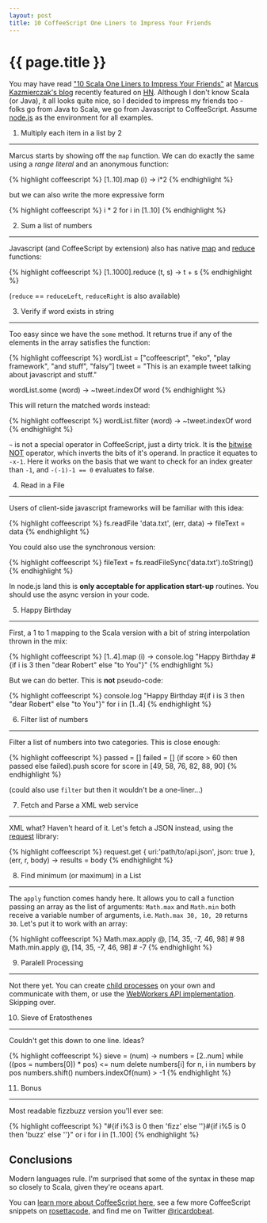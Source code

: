 ```yaml
---
layout: post
title: 10 CoffeeScript One Liners to Impress Your Friends
---
```


{{ page.title }}
================

You may have read ["10 Scala One Liners to Impress Your Friends"](http://solog.co/47/10-scala-one-liners-to-impress-your-friends/) at [Marcus Kazmierczak's blog](http://solog.co) recently featured on [HN](http://news.ycombinator.com). Although I don't know Scala (or Java), it all looks quite nice, so I decided to impress my friends too - folks go from Java to Scala, we go from Javascript to CoffeeScript. Assume [node.js](http://nodejs.org) as the environment for all examples.

1. Multiply each item in a list by 2
------------------------------------

Marcus starts by showing off the `map` function. We can do exactly the same using a _range literal_ and an anonymous function:

{% highlight coffeescript %}
[1..10].map (i) -> i*2
{% endhighlight %}

but we can also write the more expressive form

{% highlight coffeescript %}
i * 2 for i in [1..10]
{% endhighlight %}

2. Sum a list of numbers
------------------------

Javascript (and CoffeeScript by extension) also has native [map](http://en.wikipedia.org/wiki/Map_%28higher-order_function%29) and  [reduce](http://en.wikipedia.org/wiki/Fold_%28higher-order_function%29) functions:

{% highlight coffeescript %}
[1..1000].reduce (t, s) -> t + s
{% endhighlight %}

(`reduce` == `reduceLeft`, `reduceRight` is also available)

3. Verify if word exists in string
-------------------------------

Too easy since we have the `some` method. It returns true if any of the elements in the array satisfies the function:

{% highlight coffeescript %}
wordList = ["coffeescript", "eko", "play framework", "and stuff", "falsy"]
tweet = "This is an example tweet talking about javascript and stuff."

wordList.some (word) -> ~tweet.indexOf word
{% endhighlight %}

This will return the matched words instead:

{% highlight coffeescript %}
wordList.filter (word) -> ~tweet.indexOf word
{% endhighlight %}

`~` is not a special operator in CoffeeScript, just a dirty trick. It is the [bitwise NOT](https://developer.mozilla.org/en/JavaScript/Reference/Operators/Bitwise_Operators) operator, which inverts the bits of it's operand. In practice it equates to `-x-1`. Here it works on the basis that we want to check for an index greater than `-1`, and `-(-1)-1 == 0` evaluates to false.

4. Read in a File
-----------------

Users of client-side javascript frameworks will be familiar with this idea:

{% highlight coffeescript %}
fs.readFile 'data.txt', (err, data) -> fileText = data
{% endhighlight %}

You could also use the synchronous version:

{% highlight coffeescript %}
fileText = fs.readFileSync('data.txt').toString()
{% endhighlight %}

In node.js land this is **only acceptable for application start-up** routines. You should use the async version in your code.

5. Happy Birthday
-----------------

First, a 1 to 1 mapping to the Scala version with a bit of string interpolation thrown in the mix:

{% highlight coffeescript %}
[1..4].map (i) -> console.log "Happy Birthday #{if i is 3 then "dear Robert" else "to You"}"
{% endhighlight %}

But we can do better. This is **not** pseudo-code:

{% highlight coffeescript %}
console.log "Happy Birthday #{if i is 3 then "dear Robert" else "to You"}" for i in [1..4]
{% endhighlight %}

6. Filter list of numbers
-------------------------

Filter a list of numbers into two categories. This is close enough:

{% highlight coffeescript %}
passed = []
failed = []
(if score > 60 then passed else failed).push score for score in [49, 58, 76, 82, 88, 90]
{% endhighlight %}

(could also use `filter` but then it wouldn't be a one-liner...)

7. Fetch and Parse a XML web service
------------------------------------

XML what? Haven't heard of it. Let's fetch a JSON instead, using the [request](http://github.com/mikeal/request) library:

{% highlight coffeescript %}
request.get { uri:'path/to/api.json', json: true }, (err, r, body) -> results = body
{% endhighlight %}

8. Find minimum (or maximum) in a List
--------------------------------------

The `apply` function comes handy here. It allows you to call a function passing an array as the list of arguments: `Math.max` and `Math.min` both receive a variable number of arguments, i.e. `Math.max 30, 10, 20` returns `30`. Let's put it to work with an array:

{% highlight coffeescript %}
Math.max.apply @, [14, 35, -7, 46, 98] # 98
Math.min.apply @, [14, 35, -7, 46, 98] # -7
{% endhighlight %}

9. Paralell Processing
----------------------

Not there yet. You can create [child processes](http://nodejs.org/docs/v0.4.8/api/child_processes.html) on your own and communicate with them, or use the [WebWorkers API implementation](https://github.com/pgriess/node-webworker). Skipping over.

10. Sieve of Eratosthenes
-------------------------

Couldn't get this down to one line. Ideas?

{% highlight coffeescript %}
sieve = (num) ->
    numbers = [2..num]
    while ((pos = numbers[0]) * pos) <= num
        delete numbers[i] for n, i in numbers by pos
        numbers.shift()
    numbers.indexOf(num) > -1
{% endhighlight %}


11. Bonus
---------

Most readable fizzbuzz version you'll ever see:

{% highlight coffeescript %}
"#{if i%3 is 0 then 'fizz' else ''}#{if i%5 is 0 then 'buzz' else ''}" or i for i in [1..100]
{% endhighlight %}

Conclusions
-----------

Modern languages rule. I'm surprised that some of the syntax in these map so closely to Scala, given they're oceans apart.

You can [learn more about CoffeeScript here](http://jashkenas.github.com/coffee-script/), see a few more CoffeeScript snippets on [rosettacode](http://rosettacode.org/wiki/Category:CoffeeScript), and find me on Twitter [@ricardobeat](http://twitter.com/ricardobeat).